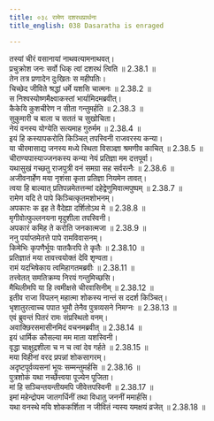 ```yaml
---
title: ०३८ रामेण दशरथप्रार्थना
title_english: 038 Dasaratha is enraged

---
```



  
तस्यां चीरं वसानायां नाथवत्यामनाथवत्।  
प्रचुक्रोश जनः सर्वो धिक् त्वां दशरथं त्विति ॥ 2.38.1 ॥   
तेन तत्र प्रणादेन दुःखितः स महीपतिः।  
चिच्छेद जीविते श्रद्धां धर्मे यशसि चात्मनः ॥ 2.38.2 ॥   
स निश्वस्योष्णमैक्ष्वाकस्तां भार्यामिदमब्रवीत्।  
कैकेयि कुशचीरेण न सीता गन्तुमर्हति ॥ 2.38.3 ॥   
सुकुमारी च बाला च सततं च सुखोचिता।  
नेयं वनस्य योग्येति सत्यमाह गुरुर्मम ॥ 2.38.4 ॥   
इयं हि कस्यापकरोति किञ्चित् तपस्विनी राजवरस्य कन्या।  
या चीरमासाद्य जनस्य मध्ये स्थिता विसञ्ज्ञा श्रमणीव काचित् ॥ 2.38.5 ॥   
चीराण्यपास्याज्जनकस्य कन्या नेयं प्रतिज्ञा मम दत्तपूर्वा।  
यथासुखं गच्छतु राजपुत्री वनं समग्रा सह सर्वरत्नैः ॥ 2.38.6 ॥   
अजीवनार्हेण मया नृशंसा कृता प्रतिज्ञा नियमेन तावत्।  
त्वया हि बाल्यात् प्रतिपन्नमेतत्तन्मां दहेद्वेणुमिवात्मपुष्पम् ॥ 2.38.7 ॥   
रामेण यदि ते पापे किञ्चित्कृतमशोभनम्।  
अपकारः क इह ते वैदेह्या दर्शितोऽथ मे ॥ 2.38.8 ॥   
मृगीवोत्फुल्लनयना मृदुशीला तपस्विनी।  
अपकारं कमिह ते करोति जनकात्मजा ॥ 2.38.9 ॥   
ननु पर्याप्तमेतत्ते पापे रामविवासनम्।  
किमेभिः कृपणैर्भूयः पातकैरपि ते कृतैः ॥ 2.38.10 ॥   
प्रतिज्ञातं मया तावत्त्वयोक्तं देवि शृण्वता।  
रामं यदभिषेकाय त्वमिहागतमब्रवीः ॥ 2.38.11 ॥   
तत्त्वेतत् समतिक्रम्य निरयं गन्तुमिच्छसि।  
मैथिलीमपि या हि त्वमीक्षसे चीरवासिनीम् ॥ 2.38.12 ॥   
इतीव राजा विपलन् महात्मा शोकस्य नान्तं स ददर्श किञ्चित्।  
भृशातुरत्वाच्च पपात भूमौ तेनैव पुत्रव्यसने निमग्नः ॥ 2.38.13 ॥   
एवं ब्रुवन्तं पितरं रामः संप्रस्थितो वनम्।  
अवाक्छिरसमासीनमिदं वचनमब्रवीत् ॥ 2.38.14 ॥   
इयं धार्मिक कौसल्या मम माता यशस्विनी।  
वृद्धा चाक्षुद्रशीला च न च त्वां देव गर्हते ॥ 2.38.15 ॥   
मया विहीनां वरद प्रपन्नां शोकसागरम्।  
अदृष्टपूर्वव्यसनां भूयः सम्मन्तुमर्हसि ॥ 2.38.16 ॥   
पुत्रशोकं यथा नर्च्छेत्त्वया पूज्येन पूजिता।  
मां हि सञ्चिन्तयन्तीयमपि जीवेत्तपस्विनी ॥ 2.38.17 ॥   
इमां महेन्द्रोपम जातगर्धिनीं तथा विधातु जननीं ममार्हसि।  
यथा वनस्थे मयि शोककर्शिता न जीवितं न्यस्य यमक्षयं व्रजेत् ॥ 2.38.18 ॥   